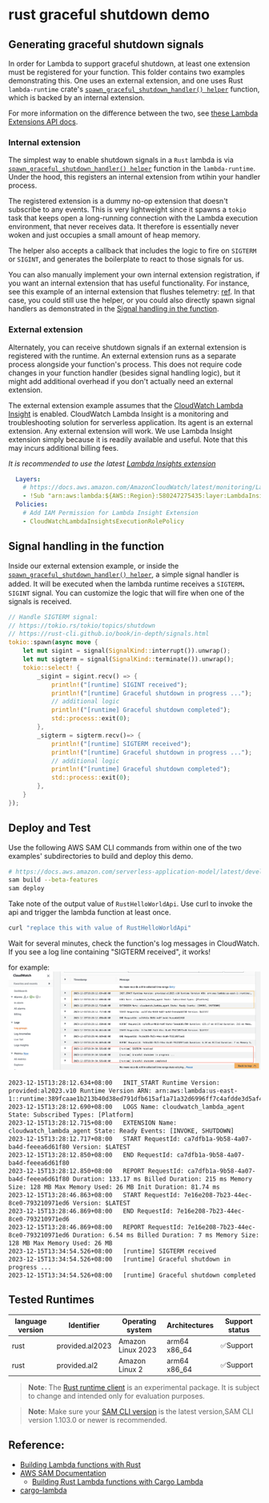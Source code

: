 # rust graceful shutdown demo

## Generating graceful shutdown signals

In order for Lambda to support graceful shutdown, at least one extension must be registered for your function.
This folder contains two examples demonstrating this. One uses an external extension, and one uses Rust `lambda-runtime` crate's
[`spawn_graceful_shutdown_handler() helper`] function,
which is backed by an internal extension.

For more information on the difference between the two, see [these Lambda Extensions API docs](https://docs.aws.amazon.com/lambda/latest/dg/runtimes-extensions-api.html).

### Internal extension

The simplest way to enable shutdown signals in a `Rust` lambda is via [`spawn_graceful_shutdown_handler() helper`] function in the `lambda-runtime`. Under the hood, this registers an internal extension from wtihin your handler process. 

The registered extension is a dummy no-op extension that doesn't subscribe to any events. This is very lightweight since it spawns a `tokio` task that keeps open a long-running connection with the Lambda execution environment, that never receives data. It therefore is essentially never woken and just occupies a small amount of heap memory. 

The helper also accepts a callback that includes the logic to fire on `SIGTERM` or `SIGINT`, and generates the boilerplate to react to those signals for us. 

You can also manually implement your own internal extension registration, if you want an internal extension that has
useful functionality. For instance, see this example of an internal extension that flushes telemetry: [ref](https://github.com/awslabs/aws-lambda-rust-runtime/blob/main/examples/extension-internal-flush). In that case, you could still use the helper, or you could also directly spawn signal handlers as demonstrated in the [Signal handling in the function](#signal-handling-in-the-function).

### External extension

Alternately, you can receive shutdown signals if an external extension is registered with the runtime. An external extension runs as a separate process alongside your function's process. This does not require code changes in your function handler (besides signal handling logic), but it might add additional overhead if you don't actually need an external extension.

The external extension example assumes that the [CloudWatch Lambda Insight](https://docs.aws.amazon.com/lambda/latest/dg/monitoring-insights.html) is enabled. CloudWatch Lambda Insight is a
monitoring and troubleshooting solution for serverless application. Its agent is an external extension. Any external
extension will work. We use Lambda Insight extension simply because it is readily available and useful. Note that this may incurs additional billing fees.

*It is recommended to use the latest [Lambda Insights extension](https://docs.aws.amazon.com/AmazonCloudWatch/latest/monitoring/Lambda-Insights-extension-versions.html)*
```yaml
  Layers:
    # https://docs.aws.amazon.com/AmazonCloudWatch/latest/monitoring/Lambda-Insights-extension-versions.html
    - !Sub "arn:aws:lambda:${AWS::Region}:580247275435:layer:LambdaInsightsExtension-Arm64:5" # Add Lambda Insight Extension
  Policies:
    # Add IAM Permission for Lambda Insight Extension
    - CloudWatchLambdaInsightsExecutionRolePolicy
```

## Signal handling in the function

Inside our external extension example, or inside the [`spawn_graceful_shutdown_handler() helper`], a simple signal handler is added. It will be executed when the lambda runtime receives a `SIGTERM`、`SIGINT` signal. You can customize the logic that will fire when one of the signals is received.


```rust
// Handle SIGTERM signal:
// https://tokio.rs/tokio/topics/shutdown
// https://rust-cli.github.io/book/in-depth/signals.html
tokio::spawn(async move {
    let mut sigint = signal(SignalKind::interrupt()).unwrap();
    let mut sigterm = signal(SignalKind::terminate()).unwrap();
    tokio::select! {
        _sigint = sigint.recv() => {
            println!("[runtime] SIGINT received");
            println!("[runtime] Graceful shutdown in progress ...");
            // additional logic
            println!("[runtime] Graceful shutdown completed");
            std::process::exit(0);
        },
        _sigterm = sigterm.recv()=> {
            println!("[runtime] SIGTERM received");
            println!("[runtime] Graceful shutdown in progress ...");
            // additional logic
            println!("[runtime] Graceful shutdown completed");
            std::process::exit(0);
        },
    }
});
```

## Deploy and Test

Use the following AWS SAM CLI commands from within one of the two examples' subdirectories to build and deploy this demo.

```bash
# https://docs.aws.amazon.com/serverless-application-model/latest/developerguide/building-rust.html#building-rust-prerequisites
sam build --beta-features
sam deploy
```

Take note of the output value of `RustHelloWorldApi`. Use curl to invoke the api and trigger the lambda function at least once.

```bash
curl "replace this with value of RustHelloWorldApi"
```

Wait for several minutes, check the function's log messages in CloudWatch. If you see a log line containing "SIGTERM
received", it works!

for example:
![](./docs/images/rust-2023-12-15.png)
```text
2023-12-15T13:28:12.634+08:00	INIT_START Runtime Version: provided:al2023.v10 Runtime Version ARN: arn:aws:lambda:us-east-1::runtime:389fcaae1b213b40d38ed791dfb615af1a71a32d6996ff7c4afdde3d5af4b6f2
2023-12-15T13:28:12.690+08:00	LOGS Name: cloudwatch_lambda_agent State: Subscribed Types: [Platform]
2023-12-15T13:28:12.715+08:00	EXTENSION Name: cloudwatch_lambda_agent State: Ready Events: [INVOKE, SHUTDOWN]
2023-12-15T13:28:12.717+08:00	START RequestId: ca7dfb1a-9b58-4a07-ba4d-feeea6d61f80 Version: $LATEST
2023-12-15T13:28:12.850+08:00	END RequestId: ca7dfb1a-9b58-4a07-ba4d-feeea6d61f80
2023-12-15T13:28:12.850+08:00	REPORT RequestId: ca7dfb1a-9b58-4a07-ba4d-feeea6d61f80 Duration: 133.17 ms Billed Duration: 215 ms Memory Size: 128 MB Max Memory Used: 26 MB Init Duration: 81.74 ms
2023-12-15T13:28:46.863+08:00	START RequestId: 7e16e208-7b23-44ec-8ce0-793210971ed6 Version: $LATEST
2023-12-15T13:28:46.869+08:00	END RequestId: 7e16e208-7b23-44ec-8ce0-793210971ed6
2023-12-15T13:28:46.869+08:00	REPORT RequestId: 7e16e208-7b23-44ec-8ce0-793210971ed6 Duration: 6.54 ms Billed Duration: 7 ms Memory Size: 128 MB Max Memory Used: 26 MB
2023-12-15T13:34:54.526+08:00	[runtime] SIGTERM received
2023-12-15T13:34:54.526+08:00	[runtime] Graceful shutdown in progress ...
2023-12-15T13:34:54.526+08:00	[runtime] Graceful shutdown completed 
```


## Tested Runtimes

| language version | Identifier      | Operating system  | Architectures    | Support status |
|------------------|-----------------|-------------------|------------------|----------------|
| rust             | provided.al2023 | Amazon Linux 2023 | arm64<br/>x86_64 | ✅Support       |
| rust             | provided.al2    | Amazon Linux 2    | arm64<br/>x86_64 | ✅Support       |

> **Note**: The [Rust runtime client](https://github.com/awslabs/aws-lambda-rust-runtime)
is an experimental package. It is subject to change and intended only for evaluation purposes.

> **Note**: Make sure your [SAM CLI version](https://docs.aws.amazon.com/serverless-application-model/latest/developerguide/install-sam-cli.html) is the latest version,SAM CLI version 1.103.0 or newer is recommended.


## Reference:
- [Building Lambda functions with Rust](https://docs.aws.amazon.com/lambda/latest/dg/lambda-rust.html)
- [AWS SAM Documentation](https://docs.aws.amazon.com/serverless-application-model/)
  - [Building Rust Lambda functions with Cargo Lambda](https://docs.aws.amazon.com/serverless-application-model/latest/developerguide/building-rust.html)
- [cargo-lambda](https://www.cargo-lambda.info/)


[`spawn_graceful_shutdown_handler() helper`]: https://docs.rs/lambda_runtime/latest/lambda_runtime/fn.spawn_graceful_shutdown_handler.html